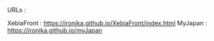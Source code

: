 URLs :

XebiaFront : https://ironika.github.io/XebiaFront/index.html
MyJapan : https://ironika.github.io/myJapan
